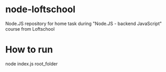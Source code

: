 # node-loftschool
Node.JS repository for home task during "Node.JS - backend JavaScript" course from Loftschool

# How to run
node index.js root_folder
